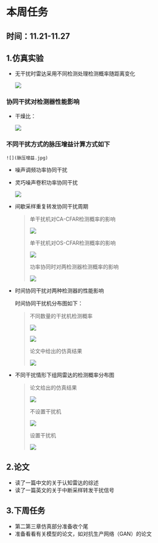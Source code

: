 # 本周任务

## 时间：11.21-11.27

## 1.仿真实验

* 无干扰时雷达采用不同检测处理检测概率随距离变化

  ![](1.jpg)

### 协同干扰对检测器性能影响

* 干燥比：

  ![](干燥比.jpg)

### 不同干扰方式的脉压增益计算方式如下

	![](脉压增益.jpg)

* 噪声调频功率协同干扰

  [](2.jpg)

* 灵巧噪声卷积功率协同干扰

  ![](3.jpg)

* 间歇采样重复转发协同干扰周期

  > 单干扰机对CA-CFAR检测概率的影响
  >
  > ![](4.jpg)
  >
  > 单干扰机对OS-CFAR检测概率的影响 
  >
  > ![](5.jpg)
  >
  > 功率协同时对两检测器检测概率的影响 
  >
  > ![](6.jpg)
  
* 时间协同干扰对两种检测器的性能影响

  时间协同干扰机分布图如下：

  [](7.jpg)

  > 不同数量的干扰机检测概率
  >
  > ![](8.jpg)
  >
  > ![](9.jpg)
  >
  > 论文中给出的仿真结果
  >
  > ![](10.jpg)


* 不同干扰情形下组网雷达的检测概率分布图

  >论文给出的仿真结果
  >
  >![](11.jpg)
  >
  >不设置干扰机
  >
  >![](12.jpg)
  >
  >设置干扰机
  >
  >![](13.jpg)

## 2.论文

* 读了一篇中文的关于认知雷达的综述
* 读了一篇英文的关于中断采样转发干扰信号

## 3.下周任务
* 第二第三章仿真部分准备收个尾
* 准备看看有关模型的论文，如对抗生产网络（GAN）的论文
